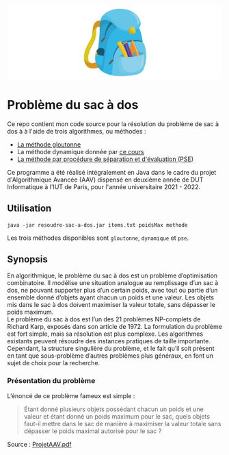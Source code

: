 ![sac-a-dos](./docs/logo.svg)

# Problème du sac à dos

Ce repo contient mon code source pour la résolution du problème de sac à dos à à l'aide de trois algorithmes, ou
méthodes :

* [La méthode gloutonne](https://fr.wikipedia.org/wiki/Algorithme_glouton)
* La méthode dynamique donnée
  par [ce cours](http://user.oc-static.com/pdf/95368-introduction-a-la-programmation-dynamique.pdf)
* [La méthode par procédure de séparation et d'évaluation (PSE)](https://fr.wikipedia.org/wiki/S%C3%A9paration_et_%C3%A9valuation)

Ce programme a été réalisé intégralement en Java dans le cadre du projet d'Algorithmique Avancée (AAV) dispensé en
deuxième année de DUT Informatique à l'IUT de Paris, pour l'année universitaire 2021 - 2022.

## Utilisation

```shell
java -jar resoudre-sac-a-dos.jar items.txt poidsMax methode
```

Les trois méthodes disponibles sont `gloutonne`, `dynamique` et `pse`.

## Synopsis

En algorithmique, le problème du sac à dos est un problème d’optimisation combinatoire. Il modélise une situation
analogue au remplissage d’un sac à dos, ne pouvant supporter plus d’un certain poids, avec tout ou partie d’un ensemble
donné d’objets ayant chacun un poids et une valeur. Les objets mis dans le sac à dos doivent maximiser la valeur totale,
sans dépasser le poids maximum.  
Le problème du sac à dos est l’un des 21 problèmes NP-complets de Richard Karp, exposés dans son article de 1972. La
formulation du problème est fort simple, mais sa résolution est plus complexe. Les algorithmes existants peuvent
résoudre des instances pratiques de taille importante. Cependant, la structure singulière du
problème, et le fait qu’il soit présent en tant que sous-problème d’autres problèmes plus généraux, en font un
sujet de choix pour la recherche.

### Présentation du problème

L’énoncé de ce problème fameux est simple :
> Étant donné plusieurs objets possédant chacun un poids et une valeur et étant donné un poids
maximum pour le sac, quels objets faut-il mettre dans le sac de manière à maximiser la valeur totale
sans dépasser le poids maximal autorisé pour le sac ?

Source : [ProjetAAV.pdf](./ProjetAAV.pdf)
